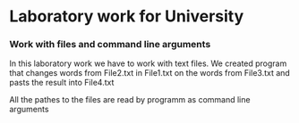 # Laboratory work for University

### Work with files and command line arguments

In this laboratory work we have to work with text files.
We created program that changes words from File2.txt in File1.txt on the
words from File3.txt and pasts the result into File4.txt

All the pathes to the files are read by programm as command line arguments
